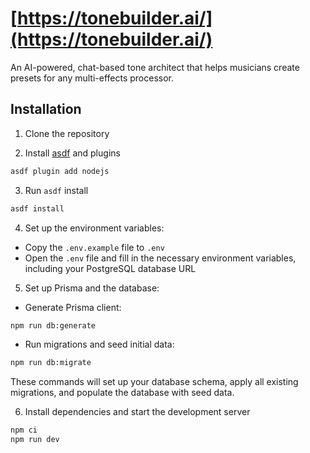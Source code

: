 # [https://tonebuilder.ai/](https://tonebuilder.ai/)

An AI-powered, chat-based tone architect that helps musicians create presets for any multi-effects processor.

## Installation

1. Clone the repository

2. Install [asdf](https://github.com/asdf-vm/asdf) and plugins

``` bash
asdf plugin add nodejs
```

3. Run `asdf` install

```bash
asdf install
```

4. Set up the environment variables:
- Copy the `.env.example` file to `.env`
- Open the `.env` file and fill in the necessary environment variables, including your PostgreSQL database URL

5. Set up Prisma and the database:
- Generate Prisma client:

``` bash
npm run db:generate
```

- Run migrations and seed initial data:

``` bash
npm run db:migrate
```

These commands will set up your database schema, apply all existing migrations, and populate the database with seed data.

6. Install dependencies and start the development server

``` bash
npm ci
npm run dev
```

